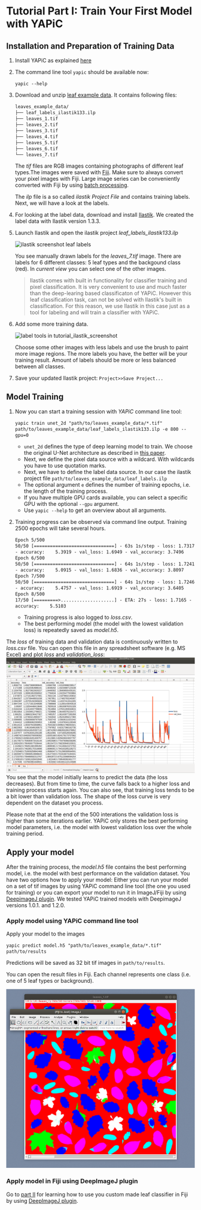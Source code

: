 # Tutorial Part I: Train Your First Model with YAPiC


## Installation and Preparation of Training Data


1. Install YAPiC as explained [here](index.html)

1. The command line tool ```yapic``` should be available now:
   ```
   yapic --help
   ```

1. Download and unzip [leaf example data](example_data/leaves_example_data.zip). It contains following files:
   ```
   leaves_example_data/
   ├── leaf_labels_ilastik133.ilp
   ├── leaves_1.tif
   ├── leaves_2.tif
   ├── leaves_3.tif
   ├── leaves_4.tif
   ├── leaves_5.tif
   ├── leaves_6.tif
   └── leaves_7.tif
   ```
   The *tif* files are RGB images containing photographs of different leaf types.The images were saved with [Fiji](https://fiji.sc). Make sure to always convert your pixel images with Fiji. Large image series can be conveniently converted with Fiji by using [batch processing](https://imagej.net/Batch_Processing).

   The *ilp* file is a so called *ilastik Project File* and contains training  labels. Next, we will have a look at the labels.

1. For looking at the label data, download and install [Ilastik](https://ilastik.org). We created the label data with Ilastik version 1.3.3.

1. Launch Ilastik and open the ilastik project *leaf_labels_ilastik133.ilp*

   ![](img/tutorial_ilastik_screenshot.png "ilastik screenshot leaf labels")

   You see manually drawn labels for the *leaves_7.tif* image. There are labels for 6 different classes: 5 leaf types and the backgound class (red). In *current view* you can select one of the other images.

   >Ilastik comes with built in functionality for classifier training and pixel classification. It is very convenient to use and much faster than the deep-learing based classificaton of YAPiC. However this leaf classification task, can not be solved with Ilastik's built in classification. For this reason, we use Ilastik in this case just as a tool for labeling and will train a classifier with YAPiC.

1. Add some more training data.

   ![](img/tutorial_ilastik_screenshot_brush.png "label tools in tutorial_ilastik_screenshot")

   Choose some other images with less labels and use the brush to paint more image regions. The more labels you have, the better will be your training result. Amount of labels should be more or less balanced between all classes.

1. Save your updated Ilastik project: ```Project>>Save Project...```


## Model Training

1. Now you can start a training session with *YAPiC* command line tool:
   ```
   yapic train unet_2d "path/to/leaves_example_data/*.tif" path/to/leaves_example_data/leaf_labels_ilastik133.ilp -e 800 --gpu=0
   ```   

   * `unet_2d` defines the type of deep learning model to train. We choose the
    original U-Net architecture as described in [this paper](https://arxiv.org/pdf/1505.04597.pdf).
   * Next, we define the pixel data source with a wildcard. With wildcards you have to use quotation marks.
   * Next, we have to define the label data source. In our case the ilastik project file ```path/to/leaves_example_data/leaf_labels.ilp```    
   * The optional argument ```e``` defines the number of training epochs, i.e. the
     length of the training process.
   * If you have multiple GPU cards available, you can select a specific GPU
     with the optional ```--gpu``` argument.
   * Use ```yapic --help``` to get an overview about all arguments.  

1. Training progress can be observed via command line output. Training 2500 epochs will take several hours.
   ```
   Epoch 5/500
   50/50 [==============================] - 63s 1s/step - loss: 1.7317 - accuracy:    5.3919 - val_loss: 1.6949 - val_accuracy: 3.7496
   Epoch 6/500
   50/50 [==============================] - 64s 1s/step - loss: 1.7241 - accuracy:    5.0915 - val_loss: 1.6836 - val_accuracy: 3.8097
   Epoch 7/500
   50/50 [==============================] - 64s 1s/step - loss: 1.7246 - accuracy:    5.4757 - val_loss: 1.6919 - val_accuracy: 3.6405
   Epoch 8/500
   17/50 [=========>....................] - ETA: 27s - loss: 1.7165 - accuracy:    5.5103
   ```
   * Training progress is also logged to *loss.csv*.
   * The best performing model (the model with the lowest validation loss) is repeatedly saved as *model.h5*.

  The *loss* of training data and validation data is continuously written to *loss.csv* file. You can open this file in any spreadsheet software (e.g. MS Excel) and plot *loss* and *validation_loss*:
  ![](img/tutorial_loss_screenshot.png)
  You see that the model initially learns to predict the data (the loss decreases). But from time to time, the curve falls back to a higher loss and training process starts again. You can also see, that training loss tends to be a bit lower than validation loss. The shape of the loss curve is very dependent on the dataset you process.

  Please note that at the end of the 500 interations the validation loss is higher than some iterations earlier. YAPiC only stores the best performing model parameters, i.e. the model with lowest validation loss over the whole training period.



## Apply your model

After the training process, the *model.h5* file contains the best performing model, i.e. the model with best performance on the validation dataset. You have two options how to apply your model: Either you can run your model on a set of tif images by using YAPiC command line tool (the one you used for training) or you can export your model to run it in ImageJ/Fiji by using [DeepimageJ plugin](https://deepimagej.github.io/deepimagej/). We tested YAPiC trained models with DeepimageJ versions 1.0.1. and 1.2.0.

### Apply model using YAPiC command line tool
Apply your model to the images
```
yapic predict model.h5 "path/to/leaves_example_data/*.tif" path/to/results
```
Predictions will be saved as 32 bit tif images in `path/to/results`.

You can open the result files in Fiji. Each channel represents one class (i.e. one of 5 leaf types or background).

![](img/tutorial_screenshot_fiji_leaves_probmap.png "leaf probability map prediction result")

### Apply model in Fiji using DeepImageJ plugin

Go to [part II](tutorial_deepimagej.html) for learning how to use you custom made leaf classifier in Fiji by using [DeepImageJ plugin](https://deepimagej.github.io/deepimagej/).
